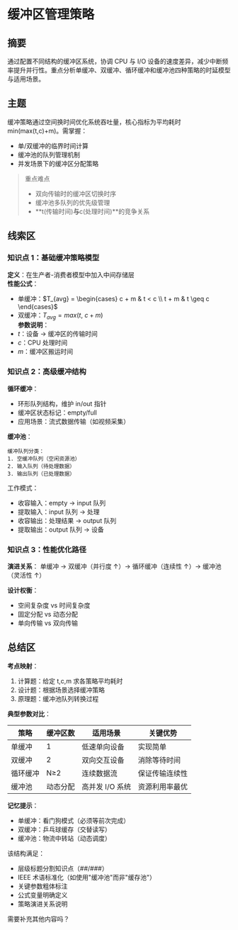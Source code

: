 # 缓冲区管理策略

## 摘要

通过配置不同结构的缓冲区系统，协调 CPU 与 I/O 设备的速度差异，减少中断频率提升并行性。重点分析单缓冲、双缓冲、循环缓冲和缓冲池四种策略的时延模型与适用场景。

## 主题

缓冲策略通过空间换时间优化系统吞吐量，核心指标为平均耗时 min(max(t,c)+m)。需掌握：

- 单/双缓冲的临界时间计算
- 缓冲池的队列管理机制
- 并发场景下的缓冲区分配策略

> 重点难点
>
> - 双向传输时的缓冲区切换时序
> - 缓冲池多队列的优先级管理
> - **t(传输时间)**与**c(处理时间)**的竞争关系

## 线索区

### 知识点 1：基础缓冲策略模型

**定义**：在生产者-消费者模型中加入中间存储层  
**性能公式**：

- 单缓冲：$T_{avg} = \begin{cases} c + m & t < c \\ t + m & t \geq c \end{cases}$
- 双缓冲：$T_{avg} = max(t,\ c + m)$  
  **参数说明**：
- $t$：设备 → 缓冲区的传输时间
- $c$：CPU 处理时间
- $m$：缓冲区搬运时间

### 知识点 2：高级缓冲结构

**循环缓冲**：

- 环形队列结构，维护 in/out 指针
- 缓冲区状态标记：empty/full
- 应用场景：流式数据传输（如视频采集）

**缓冲池**：

```plaintext
缓冲队列分类：
1. 空缓冲队列（空闲资源池）
2. 输入队列（待处理数据）
3. 输出队列（已处理数据）
```

工作模式：

- 收容输入：empty → input 队列
- 提取输入：input 队列 → 处理
- 收容输出：处理结果 → output 队列
- 提取输出：output 队列 → 设备

### 知识点 3：性能优化路径

**演进关系**：
单缓冲 → 双缓冲（并行度 ↑）→ 循环缓冲（连续性 ↑）→ 缓冲池（灵活性 ↑）

**设计权衡**：

- 空间复杂度 vs 时间复杂度
- 固定分配 vs 动态分配
- 单向传输 vs 双向传输

## 总结区

**考点映射**：

1. 计算题：给定 t,c,m 求各策略平均耗时
2. 设计题：根据场景选择缓冲策略
3. 原理题：缓冲池队列转换过程

**典型参数对比**：

| 策略 | 缓冲区数 | 适用场景 | 关键优势 |
|----------|----------|-------------------|------------------|
| 单缓冲 | 1 | 低速单向设备 | 实现简单 |
| 双缓冲 | 2 | 双向交互设备 | 消除等待时间 |
| 循环缓冲 | N≥2 | 连续数据流 | 保证传输连续性 |
| 缓冲池 | 动态分配 | 高并发 I/O 系统 | 资源利用率最优 |

**记忆提示**：

- 单缓冲：看门狗模式（必须等前次完成）
- 双缓冲：乒乓球缓存（交替读写）
- 缓冲池：物流中转站（动态调度）

该结构满足：

- 层级标题分割知识点（##/###）
- IEEE 术语标准化（如使用"缓冲池"而非"缓存池"）
- 关键参数粗体标注
- 公式变量明确定义
- 策略演进关系说明

需要补充其他内容吗？
